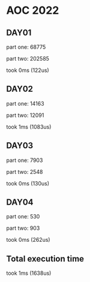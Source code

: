 # AOC 2022

## DAY01

part one:
68775

part two:
202585


took 0ms (122us)  

## DAY02

part one:
14163

part two:
12091


took 1ms (1083us)  

## DAY03

part one:
7903

part two:
2548


took 0ms (130us)  

## DAY04

part one:
530

part two:
903


took 0ms (262us)  

## Total execution time

took 1ms (1638us)  
